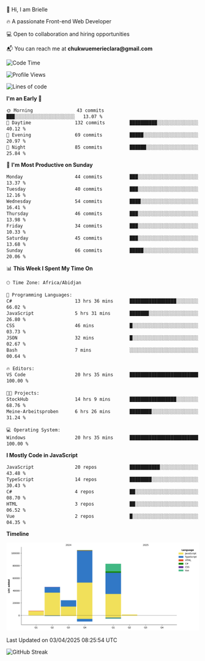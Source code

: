 <div align="left">
  <p>👋 Hi, I am Brielle</p>
  <p>🔥 A passionate Front-end Web Developer</p>
  <p>💻 Open to collaboration and hiring opportunities</p>
  <p>📬 You can reach me at <strong>chukwuemerieclara@gmail.com</strong></p>
</div>


 
 <!--START_SECTION:waka-->
![Code Time](http://img.shields.io/badge/Code%20Time-571%20hrs%2052%20mins-blue)

![Profile Views](http://img.shields.io/badge/Profile%20Views-8-blue)

![Lines of code](https://img.shields.io/badge/From%20Hello%20World%20I%27ve%20Written-265.7%20thousand%20lines%20of%20code-blue)

**I'm an Early 🐤** 

```text
🌞 Morning                43 commits          ███░░░░░░░░░░░░░░░░░░░░░░   13.07 % 
🌆 Daytime                132 commits         ██████████░░░░░░░░░░░░░░░   40.12 % 
🌃 Evening                69 commits          █████░░░░░░░░░░░░░░░░░░░░   20.97 % 
🌙 Night                  85 commits          ██████░░░░░░░░░░░░░░░░░░░   25.84 % 
```
📅 **I'm Most Productive on Sunday** 

```text
Monday                   44 commits          ███░░░░░░░░░░░░░░░░░░░░░░   13.37 % 
Tuesday                  40 commits          ███░░░░░░░░░░░░░░░░░░░░░░   12.16 % 
Wednesday                54 commits          ████░░░░░░░░░░░░░░░░░░░░░   16.41 % 
Thursday                 46 commits          ███░░░░░░░░░░░░░░░░░░░░░░   13.98 % 
Friday                   34 commits          ███░░░░░░░░░░░░░░░░░░░░░░   10.33 % 
Saturday                 45 commits          ███░░░░░░░░░░░░░░░░░░░░░░   13.68 % 
Sunday                   66 commits          █████░░░░░░░░░░░░░░░░░░░░   20.06 % 
```


📊 **This Week I Spent My Time On** 

```text
🕑︎ Time Zone: Africa/Abidjan

💬 Programming Languages: 
C#                       13 hrs 36 mins      █████████████████░░░░░░░░   66.02 % 
JavaScript               5 hrs 31 mins       ███████░░░░░░░░░░░░░░░░░░   26.80 % 
CSS                      46 mins             █░░░░░░░░░░░░░░░░░░░░░░░░   03.73 % 
JSON                     32 mins             █░░░░░░░░░░░░░░░░░░░░░░░░   02.67 % 
Bash                     7 mins              ░░░░░░░░░░░░░░░░░░░░░░░░░   00.64 % 

🔥 Editors: 
VS Code                  20 hrs 35 mins      █████████████████████████   100.00 % 

🐱‍💻 Projects: 
StockHub                 14 hrs 9 mins       █████████████████░░░░░░░░   68.76 % 
Meine-Arbeitsproben      6 hrs 26 mins       ████████░░░░░░░░░░░░░░░░░   31.24 % 

💻 Operating System: 
Windows                  20 hrs 35 mins      █████████████████████████   100.00 % 
```

**I Mostly Code in JavaScript** 

```text
JavaScript               20 repos            ███████████░░░░░░░░░░░░░░   43.48 % 
TypeScript               14 repos            ████████░░░░░░░░░░░░░░░░░   30.43 % 
C#                       4 repos             ██░░░░░░░░░░░░░░░░░░░░░░░   08.70 % 
HTML                     3 repos             ██░░░░░░░░░░░░░░░░░░░░░░░   06.52 % 
Vue                      2 repos             █░░░░░░░░░░░░░░░░░░░░░░░░   04.35 % 
```



**Timeline**

![Lines of Code chart](https://raw.githubusercontent.com/Brielle28/Brielle28/main/assets/bar_graph.png)


 Last Updated on 03/04/2025 08:25:54 UTC
<!--END_SECTION:waka-->

![GitHub Streak](https://github-readme-streak-stats.herokuapp.com/?user=Brielle28)



